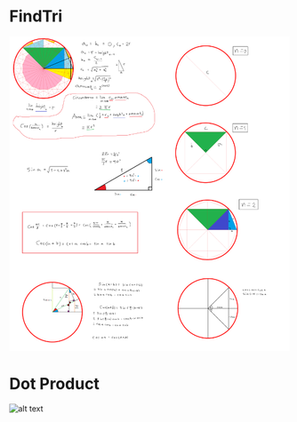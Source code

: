 # FindTri
![alt text](https://raw.githubusercontent.com/PhuwadonV/FindTri/master/Solution.png)
# Dot Product
![alt text](https://raw.githubusercontent.com/PhuwadonV/FindTri/master/DotProduct.png)
